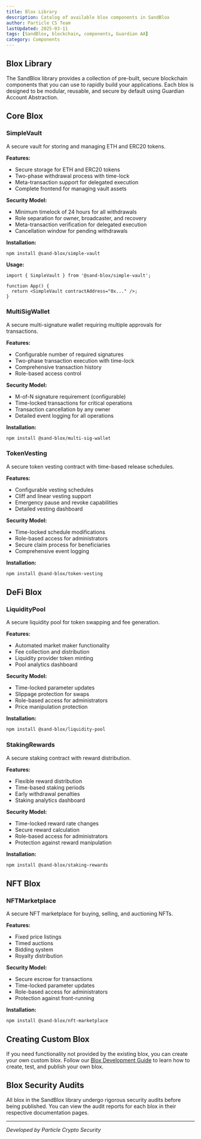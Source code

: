 ```yaml
---
title: Blox Library
description: Catalog of available blox components in SandBlox
author: Particle CS Team
lastUpdated: 2025-03-11
tags: [SandBlox, blockchain, components, Guardian AA]
category: Components
---
```


## Blox Library

The SandBlox library provides a collection of pre-built, secure blockchain components that you can use to rapidly build your applications. Each blox is designed to be modular, reusable, and secure by default using Guardian Account Abstraction.

## Core Blox

### SimpleVault

A secure vault for storing and managing ETH and ERC20 tokens.

**Features:**
- Secure storage for ETH and ERC20 tokens
- Two-phase withdrawal process with time-lock
- Meta-transaction support for delegated execution
- Complete frontend for managing vault assets

**Security Model:**
- Minimum timelock of 24 hours for all withdrawals
- Role separation for owner, broadcaster, and recovery
- Meta-transaction verification for delegated execution
- Cancellation window for pending withdrawals

**Installation:**
```bash
npm install @sand-blox/simple-vault
```

**Usage:**
```tsx
import { SimpleVault } from '@sand-blox/simple-vault';

function App() {
  return <SimpleVault contractAddress="0x..." />;
}
```

### MultiSigWallet

A secure multi-signature wallet requiring multiple approvals for transactions.

**Features:**
- Configurable number of required signatures
- Two-phase transaction execution with time-lock
- Comprehensive transaction history
- Role-based access control

**Security Model:**
- M-of-N signature requirement (configurable)
- Time-locked transactions for critical operations
- Transaction cancellation by any owner
- Detailed event logging for all operations

**Installation:**
```bash
npm install @sand-blox/multi-sig-wallet
```

### TokenVesting

A secure token vesting contract with time-based release schedules.

**Features:**
- Configurable vesting schedules
- Cliff and linear vesting support
- Emergency pause and revoke capabilities
- Detailed vesting dashboard

**Security Model:**
- Time-locked schedule modifications
- Role-based access for administrators
- Secure claim process for beneficiaries
- Comprehensive event logging

**Installation:**
```bash
npm install @sand-blox/token-vesting
```

## DeFi Blox

### LiquidityPool

A secure liquidity pool for token swapping and fee generation.

**Features:**
- Automated market maker functionality
- Fee collection and distribution
- Liquidity provider token minting
- Pool analytics dashboard

**Security Model:**
- Time-locked parameter updates
- Slippage protection for swaps
- Role-based access for administrators
- Price manipulation protection

**Installation:**
```bash
npm install @sand-blox/liquidity-pool
```

### StakingRewards

A secure staking contract with reward distribution.

**Features:**
- Flexible reward distribution
- Time-based staking periods
- Early withdrawal penalties
- Staking analytics dashboard

**Security Model:**
- Time-locked reward rate changes
- Secure reward calculation
- Role-based access for administrators
- Protection against reward manipulation

**Installation:**
```bash
npm install @sand-blox/staking-rewards
```

## NFT Blox

### NFTMarketplace

A secure NFT marketplace for buying, selling, and auctioning NFTs.

**Features:**
- Fixed price listings
- Timed auctions
- Bidding system
- Royalty distribution

**Security Model:**
- Secure escrow for transactions
- Time-locked parameter updates
- Role-based access for administrators
- Protection against front-running

**Installation:**
```bash
npm install @sand-blox/nft-marketplace
```

## Creating Custom Blox

If you need functionality not provided by the existing blox, you can create your own custom blox. Follow our [Blox Development Guide](/docs/blox-development) to learn how to create, test, and publish your own blox.

## Blox Security Audits

All blox in the SandBlox library undergo rigorous security audits before being published. You can view the audit reports for each blox in their respective documentation pages.

---

*Developed by Particle Crypto Security* 